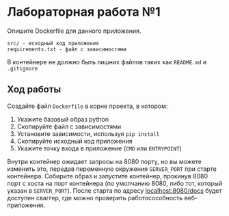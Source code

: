 # Лабораторная работа №1

Опишите Dockerfile для данного приложения.

```
src/ - исходный код приложения
requirements.txt - файл с зависимостями
```

В контейнере не должно быть лишних файлов таких как `README.md` и `.gitignore`

## Ход работы
Создайте файл `Dockerfile` в корне проекта, в котором:
1. Укажите базовый образ python
2. Скопируйте файл с зависимостями
3. Установите зависимости, используя `pip install`
4. Скопируйте исходный код приложения
5. Укажите точку входа в приложение (`CMD` или `ENTRYPOINT`)

Внутри контейнер ожидает запросы на 8080 порту, но вы можете изменить это, передав переменную окружения `SERVER_PORT` при старте контейнера.
Собирите образ и запустите контейнер, прокинув 8080 порт с хоста на порт контейнера (по умолчанию 8080, либо тот, который указан в `SERVER_PORT`). После старта по адресу [localhost:8080/docs](http://localhost:8080/docs) будет доступен сваггер, где можно проверить работосособность веб-приложения.